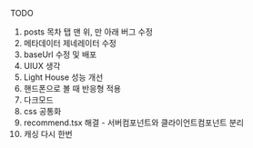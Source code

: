 TODO

1. posts 목차 탭 맨 위, 만 아래 버그 수정
2. 메타데이터 제네레이터 수정
3. baseUrl 수정 및 배포
4. UIUX 생각
5. Light House 성능 개선
6. 핸드폰으로 볼 때 반응형 적용
7. 다크모드
8. css 공통화
9. recommend.tsx 해결 - 서버컴포넌트와 클라이언트컴포넌트 분리
10. 캐싱 다시 한번